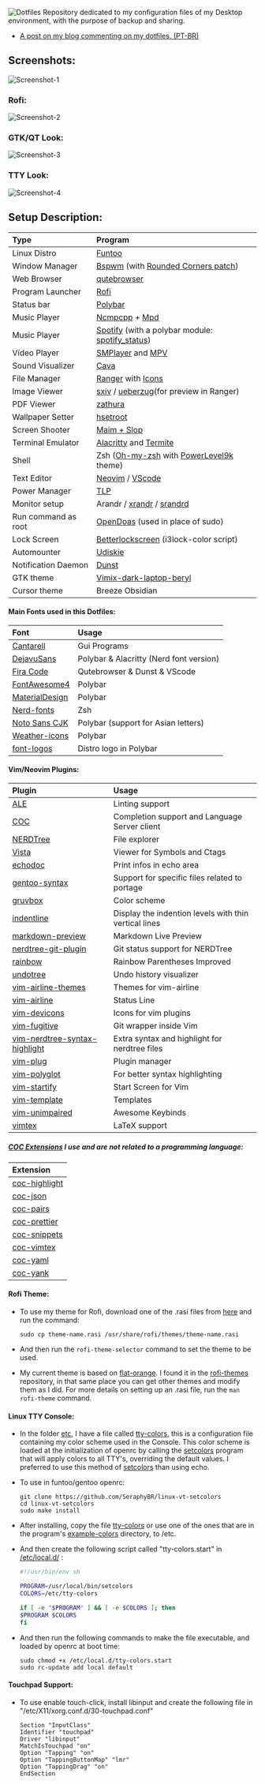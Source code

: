 ![Dotfiles](Images/logo.png)
Repository dedicated to my configuration files of my Desktop environment, with the purpose of backup and sharing.

-   [A post on my blog commenting on my dotfiles. (PT-BR)](https://seraphybr.gitlab.io/DotFiles/)

## Screenshots:

![Screenshot-1](Images/Screenshots/Screenshot1.png)

### Rofi:

![Screenshot-2](Images/Screenshots/Screenshot2.png)

### GTK/QT Look:

![Screenshot-3](Images/Screenshots/Screenshot3.png)

### TTY Look:

![Screenshot-4](Images/tty.png)

## Setup Description:

| Type                | Program                                                                                                                            |
| :------------------ | :--------------------------------------------------------------------------------------------------------------------------------- |
| Linux Distro        | [Funtoo](https://www.funtoo.org/Welcome)                                                                                           |
| Window Manager      | [Bspwm](https://github.com/baskerville/bspwm) (with [Rounded Corners patch](etc/portage/patches/x11-wm/bspwm-0.9.5/rounded.patch)) |
| Web Browser         | [qutebrowser](https://qutebrowser.org/)                                                                                            |
| Program Launcher    | [Rofi](https://github.com/DaveDavenport/rofi)                                                                                      |
| Status bar          | [Polybar](https://github.com/jaagr/polybar)                                                                                        |
| Music Player        | [Ncmpcpp](https://rybczak.net/ncmpcpp/) + [Mpd](https://github.com/MusicPlayerDaemon/MPD)                                          |
| Music Player        | [Spotify](https://www.spotify.com/) (with a polybar module: [spotify_status](https://github.com/Jvanrhijn/polybar-spotify))        |
| Vídeo Player        | [SMPlayer](https://www.smplayer.info/) and [MPV](https://mpv.io/)                                                                  |
| Sound Visualizer    | [Cava](https://github.com/karlstav/cava)                                                                                           |
| File Manager        | [Ranger](https://github.com/ranger/ranger) with [Icons](https://github.com/alexanderjeurissen/ranger_devicons)                     |
| Image Viewer        | [sxiv](https://github.com/muennich/sxiv) / [ueberzug](https://github.com/seebye/ueberzug)(for preview in Ranger)                   |
| PDF Viewer          | [zathura](https://github.com/pwmt/zathura)                                                                                         |
| Wallpaper Setter    | [hsetroot](https://github.com/himdel/hsetroot)                                                                                     |
| Screen Shooter      | [Maim + Slop](https://github.com/naelstrof/maim)                                                                                   |
| Terminal Emulator   | [Alacritty](https://github.com/jwilm/alacritty) and [Termite](https://github.com/thestinger/termite)                               |
| Shell               | Zsh ([Oh-my-zsh](https://github.com/robbyrussell/oh-my-zsh) with [PowerLevel9k](https://github.com/bhilburn/powerlevel9k) theme)   |
| Text Editor         | [Neovim](https://neovim.io/) / [VScode](https://code.visualstudio.com/)                                                                                          |
| Power Manager       | [TLP](http://linrunner.de/en/tlp/docs/tlp-linux-advanced-power-management.html)                                                    |
| Monitor setup       | Arandr / [xrandr](https://wiki.archlinux.org/index.php/xrandr) / [srandrd](https://github.com/jceb/srandrd)                        |
| Run command as root | [OpenDoas](https://github.com/Duncaen/OpenDoas) (used in place of sudo)                                                            |
| Lock Screen         | [Betterlockscreen](https://github.com/pavanjadhaw/betterlockscreen) (i3lock-color script)                                          |
| Automounter         | [Udiskie](https://github.com/coldfix/udiskie)                                                                                      |
| Notification Daemon | [Dunst](https://github.com/dunst-project/dunst)                                                                                    |
| GTK theme           | [Vimix-dark-laptop-beryl](https://github.com/vinceliuice/vimix-gtk-themes)                                                         |
| Cursor theme        | Breeze Obsidian                                                                                                                    |

#### Main Fonts used in this Dotfiles:

| Font                                                                  | Usage                                   |
| :-------------------------------------------------------------------- | :-------------------------------------- |
| [Cantarell](https://github.com/GNOME/cantarell-fonts)                 | Gui Programs                            |
| [DejavuSans](https://github.com/dejavu-fonts/dejavu-fonts)            | Polybar & Alacritty (Nerd font version) |
| [Fira Code](https://github.com/tonsky/FiraCode)                       | Qutebrowser & Dunst & VScode            |
| [FontAwesome4](https://github.com/FortAwesome/Font-Awesome/tree/fa-4) | Polybar                                 |
| [MaterialDesign](https://github.com/google/material-design-icons)     | Polybar                                 |
| [Nerd-fonts](https://github.com/ryanoasis/nerd-fonts)                 | Zsh                                     |
| [Noto Sans CJK](https://www.google.com/get/noto/help/cjk/)            | Polybar (support for Asian letters)     |
| [Weather-icons](https://erikflowers.github.io/weather-icons/)         | Polybar                                 |
| [font-logos](https://github.com/lukas-w/font-logos)                   | Distro logo in Polybar                  |

#### Vim/Neovim Plugins:

| Plugin                                                                                      | Usage                                                 |
| :------------------------------------------------------------------------------------------ | :---------------------------------------------------- |
| [ALE](https://github.com/w0rp/ale)                                                          | Linting support                                       |
| [COC](https://github.com/neoclide/coc.nvim)                                                 | Completion support and Language Server client         |
| [NERDTree](https://github.com/scrooloose/nerdtree)                                          | File explorer                                         |
| [Vista](http://liuchengxu.org/vista.vim/)                                                   | Viewer for Symbols and Ctags                          |
| [echodoc](https://github.com/Shougo/echodoc.vim)                                            | Print infos in echo area                              |
| [gentoo-syntax](https://github.com/gentoo/gentoo-syntax)                                    | Support for specific files related to portage         |
| [gruvbox](https://github.com/morhetz/gruvbox)                                               | Color scheme                                          |
| [indentline](https://github.com/Yggdroot/indentLine)                                        | Display the indention levels with thin vertical lines |
| [markdown-preview](https://github.com/iamcco/markdown-preview.vim)                          | Markdown Live Preview                                 |
| [nerdtree-git-plugin](https://github.com/Xuyuanp/nerdtree-git-plugin)                       | Git status support for NERDTree                       |
| [rainbow](https://github.com/luochen1990/rainbow)                                           | Rainbow Parentheses Improved                          |
| [undotree](https://github.com/mbbill/undotree)                                              | Undo history visualizer                               |
| [vim-airline-themes](https://github.com/vim-airline/vim-airline-themes)                     | Themes for vim-airline                                |
| [vim-airline](https://github.com/vim-airline/vim-airline)                                   | Status Line                                           |
| [vim-devicons](https://github.com/ryanoasis/vim-devicons)                                   | Icons for vim plugins                                 |
| [vim-fugitive](https://github.com/tpope/vim-fugitive)                                       | Git wrapper inside Vim                                |
| [vim-nerdtree-syntax-highlight](https://github.com/tiagofumo/vim-nerdtree-syntax-highlight) | Extra syntax and highlight for nerdtree files         |
| [vim-plug](https://github.com/junegunn/vim-plug)                                            | Plugin manager                                        |
| [vim-polyglot](https://github.com/sheerun/vim-polyglot)                                     | For better syntax highlighting                        |
| [vim-startify](https://github.com/mhinz/vim-startify)                                       | Start Screen for Vim                                  |
| [vim-template](https://github.com/aperezdc/vim-template)                                    | Templates                                             |
| [vim-unimpaired](https://github.com/tpope/vim-unimpaired)                                   | Awesome Keybinds                                      |
| [vimtex](https://github.com/lervag/vimtex)                                                  | LaTeX support                                         |

##### [COC Extensions](https://github.com/neoclide/coc.nvim/wiki/Using-coc-extensions) I use and are not related to a programming language:

| Extension                                                  |
| :--------------------------------------------------------- |
| [coc-highlight](https://github.com/neoclide/coc-highlight) |
| [coc-json](https://github.com/neoclide/coc-json)           |
| [coc-pairs](https://github.com/neoclide/coc-pairs)         |
| [coc-prettier](https://github.com/neoclide/coc-prettier)   |
| [coc-snippets](https://github.com/neoclide/coc-snippets)   |
| [coc-vimtex](https://github.com/neoclide/coc-vimtex)       |
| [coc-yaml](https://github.com/neoclide/coc-yaml)           |
| [coc-yank](https://github.com/neoclide/coc-yank)           |

#### Rofi Theme:

-   To use my theme for Rofi, download one of the .rasi files from [here](Rofi/Themes) and run the command:

    ```
    sudo cp theme-name.rasi /usr/share/rofi/themes/theme-name.rasi
    ```

-   And then run the `rofi-theme-selector` command to set the theme to be used.

-   My current theme is based on [flat-orange](https://github.com/DaveDavenport/rofi-themes/blob/master/User%20Themes/flat-orange.rasi).
    I found it in the [rofi-themes](https://github.com/DaveDavenport/rofi-themes/tree/master/User%20Themes) repository,
    in that same place you can get other themes and modify them as I did. For more details on setting up an .rasi file, run the `man rofi-theme` command.

#### Linux TTY Console:

-   In the folder [etc](etc), I have a file called [tty-colors](etc/tty-colors), this is a configuration file containing my color scheme used in the Console.
    This color scheme is loaded at the initialization of openrc by calling the [setcolors](https://github.com/SeraphyBR/linux-vt-setcolors)
    program that will apply colors to all TTY's, overriding the default values.
    I preferred to use this method of [setcolors](https://github.com/SeraphyBR/linux-vt-setcolors) than using echo.

-   To use in funtoo/gentoo openrc:

    ```
    git clone https://github.com/SeraphyBR/linux-vt-setcolors
    cd linux-vt-setcolors
    sudo make install
    ```

-   After installing, copy the file [tty-colors](etc/tty-colors) or use one of the ones that are in the program's
    [example-colors](https://github.com/SeraphyBR/linux-vt-setcolors/tree/master/example-colors) directory, to /etc.

-   And then create the following script called "tty-colors.start" in [/etc/local.d/](https://wiki.gentoo.org/wiki//etc/local.d) :

    ```sh
    #!/usr/bin/env sh

    PROGRAM=/usr/local/bin/setcolors
    COLORS=/etc/tty-colors

    if [ -e "$PROGRAM" ] && [ -e $COLORS ]; then
    $PROGRAM $COLORS
    fi

    ```

-   And then run the following commands to make the file executable, and loaded by openrc at boot time:

    ```
    sudo chmod +x /etc/local.d/tty-colors.start
    sudo rc-update add local default
    ```

#### Touchpad Support:

-   To use enable touch-click, install libinput and create the following file in "/etc/X11/xorg.conf.d/30-touchpad.conf"

    ```
    Section "InputClass"
    Identifier "touchpad"
    Driver "libinput"
    MatchIsTouchpad "on"
    Option "Tapping" "on"
    Option "TappingButtonMap" "lmr"
    Option "TappingDrag" "on"
    EndSection
    ```
